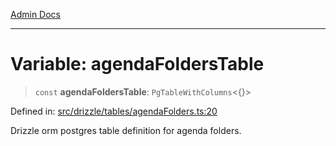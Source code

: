[Admin Docs](/)

***

# Variable: agendaFoldersTable

> `const` **agendaFoldersTable**: `PgTableWithColumns`\<\{\}\>

Defined in: [src/drizzle/tables/agendaFolders.ts:20](https://github.com/PratapRathi/talawa-api/blob/8547a42c99c7a44be459745d0018a2deccfb1f66/src/drizzle/tables/agendaFolders.ts#L20)

Drizzle orm postgres table definition for agenda folders.
